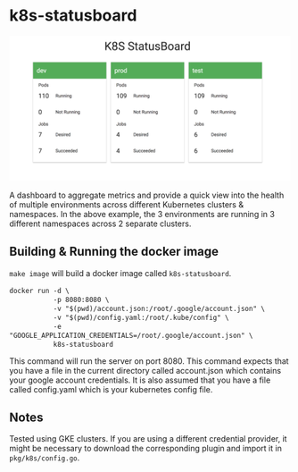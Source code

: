 # k8s-statusboard

![k8s-statusboard](doc/screen-shot.png)

A dashboard to aggregate metrics and provide a quick view into the health of
multiple environments across different Kubernetes clusters & namespaces. In the
above example, the 3 environments are running in 3 different namespaces across
2 separate clusters.

## Building & Running the docker image

`make image` will build a docker image called `k8s-statusboard`.

```
docker run -d \
           -p 8080:8080 \
           -v "$(pwd)/account.json:/root/.google/account.json" \
           -v "$(pwd)/config.yaml:/root/.kube/config" \
           -e "GOOGLE_APPLICATION_CREDENTIALS=/root/.google/account.json" \
           k8s-statusboard
```

This command will run the server on port 8080. This command expects that you
have a file in the current directory called account.json which contains your
google account credentials. It is also assumed that you have a file called
config.yaml which is your kubernetes config file.

## Notes

Tested using GKE clusters. If you are using a different credential provider,
it might be necessary to download the corresponding plugin and import it in
`pkg/k8s/config.go`.

